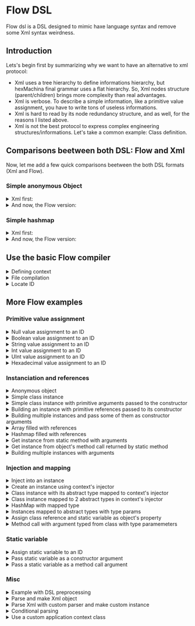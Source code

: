 # Flow DSL
Flow dsl is a DSL designed to mimic haxe language syntax and remove some Xml syntax weirdness.

## Introduction

Lets's begin first by summarizing why we want to have an alternative to xml protocol:

- Xml uses a tree hierarchy to define informations hierarchy, but hexMachina final grammar uses a flat hierarchy. So, Xml nodes structure (parent/children) brings more complexity than real advantages.
- Xml is verbose. To describe a simple information, like a primitive value assignment, you have to write tons of useless informations.
- Xml is hard to read by its node redundancy structure, and as well, for the reasons I listed above.
- Xml is not the best protocol to express complex engineering structures/informations. Let's take a common example: Class definition.

## Comparisons beetween both DSL: Flow and Xml

Now, let me add a few quick comparisons beetween the both DSL formats (Xml and Flow).

### Simple anonymous Object

<details>
<summary>Xml first:</summary>
```Xml
<test id="age" type="Int" value="45"/>
```
</details>

<details>
<summary>And now, the Flow version:</summary>
```haxe
age = 45;
```
</details>

### Simple hashmap

<details>
<summary>Xml first:</summary>
```Xml
<serviceLocator id="serviceLocator" type="hex.collection.HashMap<Class<Dynamic>, Class<Dynamic>">
    <item> 
        <key type="Class" value="mock.IMockService"/> 
        <value type="Class" value="mock.MockService"/>
    </item>
    <item> 
        <key type="Class" value="mock.IAnotherMockService"/> 
        <value type="Class" value="mock.AnotherMockService"/>
    </item>
</serviceLocator>
```
</details>

<details>
<summary>And now, the Flow version:</summary>
```haxe
serviceLocator = new hex.collection.HashMap<Class<Dynamic>, Class<Dynamic>>
([ 
    mock.IMockService => mock.MockService, 
    mock.IAnotherMockService => mock.AnotherMockService 
]);
```
</details>

## Use the basic Flow compiler

<details>
```haxe
<summary>Defining context</summary>
@context( name = 'myContextName' )
{
    myString = 'hello world';
}
```
</details>

<details>
<summary>File compilation</summary>
```haxe
var assembler = BasicFlowCompiler.compile( "context/flow/testBuildingString.flow" );
```
</details>

<details>
<summary>Locate ID</summary>
```haxe
factory = assembler.getApplicationContext( "myContextName", ApplicationContext ).getCoreFactory();
var myString = factory.locate( 'myString' );
```
</details>

## More Flow examples

### Primitive value assignment
<details>
<summary>Null value assignment to an ID</summary>
```haxe
@context( name = 'applicationContext' )
{
	value = null;
}
```
</details>

<details>
<summary>Boolean value assignment to an ID</summary>
```haxe
@context( name = 'applicationContext' )
{
	b = true;
}
```
</details>

<details>
<summary>String value assignment to an ID</summary>
```haxe
@context( name = 'applicationContext' )
{
	s = 'hello';
}
```
</details>

<details>
<summary>Int value assignment to an ID</summary>
```haxe
@context( name = 'applicationContext' )
{
	i = -3;
}
```
</details>

<details>
<summary>UInt value assignment to an ID</summary>
```haxe
@context( name = 'applicationContext' )
{
	i = 3;
}
```
</details>

<details>
<summary>Hexadecimal value assignment to an ID</summary>
```haxe
@context( name = 'applicationContext' )
{
	i = 0xFFFFFF;
}
```
</details>

### Instanciation and references
<details>
<summary>Anonymous object</summary>
```haxe
@context( name = 'applicationContext' )
{
	obj = { name: "Francis", age: 44, height: 1.75, isWorking: true, isSleeping: false };
}
```
</details>

<details>
<summary>Simple class instance</summary>
```haxe
@context( name = 'applicationContext' )
{
	instance = new hex.mock.MockClassWithoutArgument();
}
```
</details>

<details>
<summary>Simple class instance with primitive arguments passed to the constructor</summary>
```haxe
@context( name = 'applicationContext' )
{
	size = new hex.structures.Size( 10, 20 );
}
```
</details>

<details>
<summary>Building an instance with primitive references passed to its constructor</summary>
```haxe
@context( name = 'applicationContext' )
{
	x = 1;
	y = 2;
	position = new hex.structures.Point( x, y );
}
```
</details>

<details>
<summary>Building multiple instances and pass some of them as constructor arguments</summary>
```haxe
@context( name = 'applicationContext' )
{
	rect = new hex.mock.MockRectangle( rectPosition.x, rectPosition.y );
	rect.size = rectSize;
	
	rectSize = new hex.structures.Point( 30, 40 );
	
	rectPosition = new hex.structures.Point();
	rectPosition.x = 10;
	rectPosition.y = 20;
}
```
</details>

<details>
<summary>Building instances with multiple references passed to the constructor</summary>
```haxe
@context( name = 'applicationContext' )
{
	chat 			= new hex.mock.MockChat();
	receiver 		= new hex.mock.MockReceiver();
	proxyChat 		= new hex.mock.MockProxy( chat, chat.onTranslation );
	proxyReceiver 	= new hex.mock.MockProxy( receiver, receiver.onMessage );
}
```
</details>

<details>
<summary>Array filled with references</summary>
```haxe
@context( name = 'applicationContext' )
{
	fruits = new Array<hex.mock.MockFruitVO>( fruit0, fruit1, fruit2 );
	empty = [];
	text = [ "hello", "world" ];
	
	fruit0 = new hex.mock.MockFruitVO( "orange" );
	fruit1 = new hex.mock.MockFruitVO( "apple" );
	fruit2 = new hex.mock.MockFruitVO( "banana" );
}
```
</details>

<details>
<summary>Assign class reference to an ID</summary>
```haxe
@context( name = 'applicationContext' )
{
	RectangleClass = hex.mock.MockRectangle;
	classContainer = { AnotherRectangleClass: RectangleClass };
}
```
</details>

<details>
<summary>Hashmap filled with references</summary>
```haxe
@context( name = 'applicationContext' )
{
	fruits = new hex.collection.HashMap<Dynamic, hex.mock.MockFruitVO>
	([ 
		"0" => fruit0,
		1 => fruit1,
		stubKey => fruit2
	]);
	
	fruit0 = new hex.mock.MockFruitVO( "orange" );
	fruit1 = new hex.mock.MockFruitVO( "apple" );
	fruit2 = new hex.mock.MockFruitVO( "banana" );
	
	stubKey = new hex.structures.Point();
}
```
</details>

<details>
<summary>Get instance from static method</summary>
```haxe
@context( name = 'applicationContext' )
{
	gateway = "http://localhost/amfphp/gateway.php";
	service = hex.mock.MockServiceProvider.getInstance();
	service.setGateway( gateway );
}
```
</details>

<details>
<summary>Get instance from static method with arguments</summary>
```haxe
@context( name = 'applicationContext' )
{
	rect = hex.mock.MockRectangleFactory.getRectangle( 10, 20, 30, 40 );
}
```
</details>

<details>
<summary>Get instance from object's method call returned by static method</summary>
```haxe
@context( name = 'applicationContext' )
{
	point = hex.mock.MockPointFactory.getInstance().getPoint( 10, 20 );
}
```
</details>

<details>
<summary>Building multiple instances with arguments</summary>
```haxe
@context( name = 'applicationContext' )
{
	rect = new hex.mock.MockRectangle( 10, 20, 30, 40 );
	size = new hex.structures.Size( 15, 25 );
	position = new hex.structures.Point( 35, 45 );
}
```
</details>

### Injection and mapping
<details>
<summary>Inject into an instance</summary>
```haxe
@context( name = 'applicationContext' )
{
	@inject_into(a, b, c) instance = new hex.mock.MockClassWithInjectedProperty();
}
```
</details>

<details>
<summary>Create an instance using context's injector</summary>
```haxe
@context( name = 'applicationContext' )
{
	@injector_creation instance = new hex.mock.MockClassWithInjectedProperty();
}
```
</details>

<details>
<summary>Class instance with its abstract type mapped to context's injector</summary>
```haxe
@context( name = 'applicationContext' )
{
	@map_type( 'hex.mock.IMockInterface' ) instance = new hex.mock.MockClass();
}
```
</details>

<details>
<summary>Class instance mapped to 2 abstract types in context's injector</summary>
```haxe
@context( name = 'applicationContext' )
{
	@map_type( 	'hex.mock.IMockInterface',
				'hex.mock.IAnotherMockInterface' ) 
		instance = new hex.mock.MockClass();
}
```
</details>

<details>
<summary>HashMap with mapped type</summary>
```haxe
@context( name = 'applicationContext' )
{
	@map_type( 'hex.collection.HashMap<String, hex.mock.MockFruitVO>' ) 
	fruits = new hex.collection.HashMap<Dynamic, hex.mock.MockFruitVO>
	([ 
		"0" => fruit0,
		"1" => fruit1
	]);
	
	fruit0 = new hex.mock.MockFruitVO( "orange" );
	fruit1 = new hex.mock.MockFruitVO( "apple" );
}
```
</details>

<details>
<summary>Array instanciation mapped to abstact types thorugh context's injector</summary>
```haxe
@context( name = 'applicationContext' )
{
	@map_type( 'Array<Int>', 'Array<UInt>' ) intCollection = new Array<Int>();
	@map_type( 'Array<String>' ) stringCollection = new Array<String>();
}
```
</details>

<details>
<summary>Instances mapped to abstract types with type params</summary>
```haxe
@context( name = 'applicationContext' )
{
	i = 3;
	
	@map_type( 	'hex.mock.IMockInterfaceWithGeneric<Int>', 
				'hex.mock.IMockInterfaceWithGeneric<UInt>' ) 
		intInstance = new hex.mock.MockClassWithIntGeneric( i );
		
	@map_type( 'hex.mock.IMockInterfaceWithGeneric<String>' ) 
		stringInstance = new hex.mock.MockClassWithStringGeneric( 's' );
}
```
</details>

### Properties
<details>
<summary>Properties assignment</summary>
```haxe
@context( name = 'applicationContext' )
{
	rect = new hex.mock.MockRectangle();
	rect.size = size;
	
	size = new hex.structures.Point();
	size.x = width;
	size.y = height;
	
	width = 10;
	height = 20;
}
```
</details>

<details>
<summary>Assign class reference and static variable as object's property</summary>
```haxe
@context( name = 'applicationContext' )
{
	object = { property: hex.mock.MockClass.MESSAGE_TYPE };
	object2 = { property: hex.mock.MockClass };
	
	instance = new hex.mock.ClassWithConstantConstantArgument
		( hex.mock.MockClass.MESSAGE_TYPE );
}
```
</details>

### Method call
<details>
<summary>Simple method call on an instance</summary>
```haxe
@context( name = 'applicationContext' )
{
	caller = new hex.mock.MockCaller();
	caller.call( "hello", "world" );
}
```
</details>

<details>
<summary>Method call with argument typed from class with type paramemeters</summary>
```haxe
@context( name = 'applicationContext' )
{
	fruitsInterfaces = new Array<hex.mock.IMockFruit>( fruit0, fruit1, fruit2 );
	
	fruit0 = new hex.mock.MockFruitVO( "orange" );
	fruit1 = new hex.mock.MockFruitVO( "apple" );
	fruit2 = new hex.mock.MockFruitVO( "banana" );
	
	caller = new hex.mock.MockCaller();
	caller.callArray( fruitsInterfaces );
}
```
</details>

<details>
<summary>Building multiple instances and call methods on them</summary>
```haxe
@context( name = 'applicationContext' )
{
	rect = new hex.mock.MockRectangle();
	rect.size = rectSize;
	rect.offsetPoint( rectPosition );
	
	rectSize = new hex.structures.Point( 30, 40 );
	
	rectPosition = new hex.structures.Point();
	rectPosition.x = 10;
	rectPosition.y = 20;
	
	anotherRect = new hex.mock.MockRectangle();
	anotherRect.size = rectSize;
	anotherRect.reset();
}
```
</details>

### Static variable
<details>
<summary>Assign static variable to an ID</summary>
```haxe
@context( name = 'applicationContext' )
{
	constant = hex.mock.MockClass.MESSAGE_TYPE;
}
```
</details>

<details>
<summary>Pass static variable as a constructor argument</summary>
```haxe
@context( name = 'applicationContext' )
{
	instance = new hex.mock.ClassWithConstantConstantArgument
		( hex.mock.MockClass.MESSAGE_TYPE );
}
```
</details>

<details>
<summary>Pass a static variable as a method call argument</summary>
```haxe
@context( name = 'applicationContext' )
{
	instance = new hex.mock.MockMethodCaller();
	instance.call( hex.mock.MockMethodCaller.staticVar );
}
```
</details>

### Misc
<details>
<summary>Example with DSL preprocessing</summary>
```haxe
@context( ${context} )
{
	${node};
}
```
</details>

<details>
<summary>Parse and make Xml object</summary>
```haxe
@context( name = 'applicationContext' )
{
	fruits = Xml.parse
	(
		'<root>
			<node>orange</node>
			<node>apple</node>
			<node>banana</node>
		</root>'
	);
}
```
</details>

<details>
<summary>Parse Xml with custom parser and make custom instance</summary>
```haxe
@context( name = 'applicationContext' )
{
	fruits = Xml.parse
	(
		'<root>
			<node>orange</node>
			<node>apple</node>
			<node>banana</node>
		</root>'
	);
}
```
</details>

<details>
<summary>Conditional parsing</summary>
```haxe
@context( name = 'applicationContext' )
{
	#if ( test || release )
	message = "hello debug";
	#elseif production
	message = "hello production";
	#else
	message = "hello message";
	#end
}
```
</details>

<details>
<summary>Use a custom application context class</summary>
```haxe
@context( 
			name = 'applicationContext', 
			type = hex.ioc.parser.xml.context.mock.MockApplicationContext )
{
	test = 'Hola Mundo';
}
```
</details>